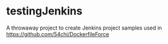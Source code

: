 # testingJenkins
A throwaway project to create Jenkins project samples used in https://github.com/54chi/DockerfileForce
